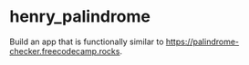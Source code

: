 # henry_palindrome
  Build an app that is functionally similar to https://palindrome-checker.freecodecamp.rocks.
